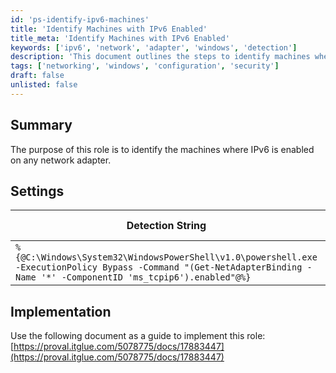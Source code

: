 ```yaml
---
id: 'ps-identify-ipv6-machines'
title: 'Identify Machines with IPv6 Enabled'
title_meta: 'Identify Machines with IPv6 Enabled'
keywords: ['ipv6', 'network', 'adapter', 'windows', 'detection']
description: 'This document outlines the steps to identify machines where IPv6 is enabled on any network adapter. It includes a detection string, comparator, and applicable operating systems for effective implementation.'
tags: ['networking', 'windows', 'configuration', 'security']
draft: false
unlisted: false
---
```

## Summary

The purpose of this role is to identify the machines where IPv6 is enabled on any network adapter.

## Settings

| Detection String                                                                                                          | Comparator | Result | Applicable OS |
|---------------------------------------------------------------------------------------------------------------------------|------------|--------|----------------|
| `%{@C:\Windows\System32\WindowsPowerShell\v1.0\powershell.exe -ExecutionPolicy Bypass -Command "(Get-NetAdapterBinding -Name '*' -ComponentID 'ms_tcpip6').enabled"@%}` | Contains   | True   | Windows        |

## Implementation

Use the following document as a guide to implement this role:  
[https://proval.itglue.com/5078775/docs/17883447](https://proval.itglue.com/5078775/docs/17883447)


